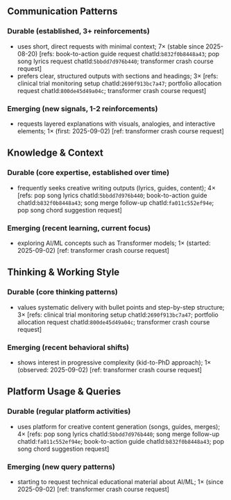 ## Communication Patterns
### Durable (established, 3+ reinforcements)
- uses short, direct requests with minimal context; 7× (stable since 2025-08-20) [refs: book-to-action guide request chatId:`b832f0b8448a43`; pop song lyrics request chatId:`5bbdd7d976b440`; transformer crash course request]
- prefers clear, structured outputs with sections and headings; 3× [refs: clinical trial monitoring setup chatId:`2690f913bc7a47`; portfolio allocation request chatId:`800de45d49a04c`; transformer crash course request]

### Emerging (new signals, 1-2 reinforcements)
- requests layered explanations with visuals, analogies, and interactive elements; 1× (first: 2025-09-02) [ref: transformer crash course request]

## Knowledge & Context
### Durable (core expertise, established over time)
- frequently seeks creative writing outputs (lyrics, guides, content); 4× [refs: pop song lyrics chatId:`5bbdd7d976b440`; book-to-action guide chatId:`b832f0b8448a43`; song merge follow-up chatId:`fa011c552ef94e`; pop song chord suggestion request]

### Emerging (recent learning, current focus)
- exploring AI/ML concepts such as Transformer models; 1× (started: 2025-09-02) [ref: transformer crash course request]

## Thinking & Working Style
### Durable (core thinking patterns)
- values systematic delivery with bullet points and step-by-step structure; 3× [refs: clinical trial monitoring setup chatId:`2690f913bc7a47`; portfolio allocation request chatId:`800de45d49a04c`; transformer crash course request]

### Emerging (recent behavioral shifts)
- shows interest in progressive complexity (kid-to-PhD approach); 1× (observed: 2025-09-02) [ref: transformer crash course request]

## Platform Usage & Queries
### Durable (regular platform activities)
- uses platform for creative content generation (songs, guides, merges); 4× [refs: pop song lyrics chatId:`5bbdd7d976b440`; song merge follow-up chatId:`fa011c552ef94e`; book-to-action guide chatId:`b832f0b8448a43`; pop song chord suggestion request]

### Emerging (new query patterns)
- starting to request technical educational material about AI/ML; 1× (since 2025-09-02) [ref: transformer crash course request]